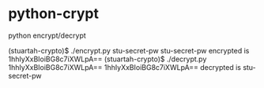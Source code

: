 # python-crypt
python encrypt/decrypt

(stuartah-crypto)$ ./encrypt.py stu-secret-pw
stu-secret-pw encrypted is 1hhIyXxBIoiBG8c7iXWLpA==
(stuartah-crypto)$ ./decrypt.py 1hhIyXxBIoiBG8c7iXWLpA==
1hhIyXxBIoiBG8c7iXWLpA== decrypted is stu-secret-pw
